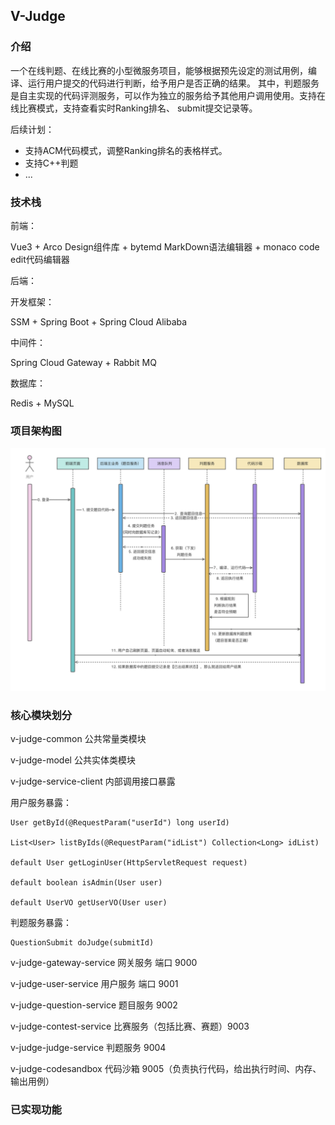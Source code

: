 ## V-Judge

### 介绍
一个在线判题、在线比赛的小型微服务项目，能够根据预先设定的测试用例，编译、运行用户提交的代码进行判断，给予用户是否正确的结果。
其中，判题服务是自主实现的代码评测服务，可以作为独立的服务给予其他用户调用使用。支持在线比赛模式，支持查看实时Ranking排名、
submit提交记录等。

后续计划：
- 支持ACM代码模式，调整Ranking排名的表格样式。
- 支持C++判题
- ...

### 技术栈
前端：

Vue3 + Arco Design组件库 + bytemd MarkDown语法编辑器 + monaco code edit代码编辑器

后端：

开发框架：

SSM + Spring Boot + Spring Cloud Alibaba 

中间件：

Spring Cloud Gateway + Rabbit MQ

数据库：

Redis + MySQL

### 项目架构图

<img src="doc/img.png" alt="">

### 核心模块划分

v-judge-common 公共常量类模块

v-judge-model 公共实体类模块

v-judge-service-client 内部调用接口暴露

用户服务暴露：
```
User getById(@RequestParam("userId") long userId)

List<User> listByIds(@RequestParam("idList") Collection<Long> idList)

default User getLoginUser(HttpServletRequest request)

default boolean isAdmin(User user)

default UserVO getUserVO(User user)
```

判题服务暴露：
```
QuestionSubmit doJudge(submitId)
```


v-judge-gateway-service 网关服务 端口 9000

v-judge-user-service 用户服务 端口 9001

v-judge-question-service 题目服务 9002

v-judge-contest-service 比赛服务（包括比赛、赛题）9003

v-judge-judge-service 判题服务 9004

v-judge-codesandbox 代码沙箱 9005（负责执行代码，给出执行时间、内存、输出用例）

### 已实现功能